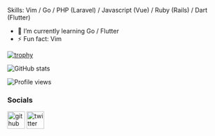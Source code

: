
Skills: Vim / Go / PHP (Laravel) / Javascript (Vue) / Ruby (Rails) / Dart (Flutter)

- 🌱 I’m currently learning Go / Flutter 
- ⚡ Fun fact: Vim 



[![trophy](https://github-profile-trophy.vercel.app/?username=kesoji)](https://github.com/ryo-ma/github-profile-trophy)

![GitHub stats](https://github-readme-stats.vercel.app/api?username=kesoji&show_icons=true)  

![Profile views](https://gpvc.arturio.dev/kesoji)  


### Socials

[<img src='https://cdn.jsdelivr.net/npm/simple-icons@3.0.1/icons/github.svg' alt='github' height='40'>](https://github.com/kesoji)
[<img src='https://cdn.jsdelivr.net/npm/simple-icons@3.0.1/icons/twitter.svg' alt='twitter' height='40'>](https://twitter.com/kesoji_schwert)  
